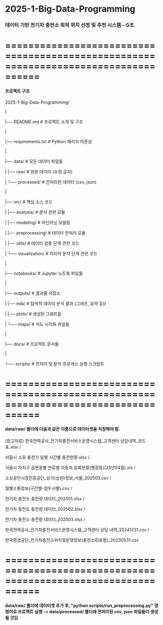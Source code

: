 # 2025-1-Big-Data-Programming

### 데이터 기반 전기차 충전소 최적 위치 선정 및 추천 시스템 - G조


====================================================================================
====================================================================================


#### 프로젝트 구조

2025-1-Big-Data-Programming/

|

|── README.md # 프로젝트 소개 및 구조

|

|── requirements.txt # Python 패키지 의존성

|

|── data/ # 모든 데이터 파일들

| |── raw/ # 원본 데이터 (수정 금지)

| └── processed/ # 전처리된 데이터 (csv, json)

|

|── src/ # 핵심 소스 코드

| |── analysis/ # 분석 관련 모듈  

| |── modeling/ # 머신러닝 모델링

| |── preprocessing/ # 데이터 전처리 모듈

| |── utils/ # 데이터 검증 단계 관련 코드

| └── visualization/ # 지리적 분석 단계 관련 코드

|

|── notebooks/ # Jupyter 노트북 파일들

|

|── outputs/ # 결과물 저장소

| |── eda/ # 탐색적 데이터 분석 결과 (그래프, 요약 등))

| |── plots/ # 생성된 그래프들

| └── maps/ # 지도 시각화 파일들

|

|── docs/ # 프로젝트 문서들

|

└── scripts/ # 전처리 및 분석 프로세스 실행 스크립트


====================================================================================
====================================================================================


#### data/raw/ 폴더에 다음과 같은 이름으로 데이터셋을 저장해야 함.

(참고자료) 한국전력공사_전기차충전서비스운영시스템_고객센터 상담내역_코드표.xlsx / 

서울시 소유 충전기 일별 시간별 충전현황.xlsx / 

서울시 자치구 읍면동별 연료별 자동차 등록현황(행정동)(25년04월).xls / 

소상공인시장진흥공단_상가(상권)정보_서울_202503.csv / 

월별소통정보(구간별-첨두시별).csv / 

전기차 충전소 충전량 데이터_202501.xlsx / 

전기차 충전소 충전량 데이터_202502.xlsx / 

전기차 충전소 충전량 데이터_202503.xlsx / 

한국전력공사_전기차충전서비스운영시스템_고객센터 상담 내역_20241231.csv / 

한국환경공단_전기차충전소위치및운영정보(충전소ID포함)_20230531.csv


====================================================================================
====================================================================================



#### data/raw/ 폴더에 데이터셋 추가 후, "python scripts/run_preprocessing.py" 명령어로 프로젝트 실행 -> data/processed/ 폴더에 전처리된 csv, json 파일들이 생성될 것임
